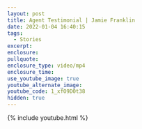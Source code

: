 ```yaml
---
layout: post
title: Agent Testimonial | Jamie Franklin
date: 2022-01-04 16:40:15
tags:
  - Stories
excerpt:
enclosure:
pullquote:
enclosure_type: video/mp4
enclosure_time:
use_youtube_image: true
youtube_alternate_image:
youtube_code: 1_xfO9D0t38
hidden: true
---
```

{% include youtube.html %}

